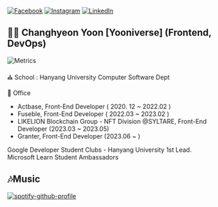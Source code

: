 [![Facebook](https://img.shields.io/badge/-Facebook-1877f2?style=round-square&logo=facebook&logoColor=white&link=https://www.facebook.com/profile.php?id=100049705026429)](https://www.facebook.com/profile.php?id=100049705026429)
[![Instagram](https://img.shields.io/badge/-Instagram-e4405f?style=round-square&logo=instagram&logoColor=white&link=https://www.instagram.com/yooniverse.dev)](https://www.instagram.com/yooniverse.dev)
[![LinkedIn](https://img.shields.io/badge/-LinkedIn-0077b5?style=round-square&logo=linkedin&logoColor=white&link=https://www.linkedin.com/in/changhyeon-yoon-4018b71ba)](https://www.linkedin.com/in/changhyeon-yoon-4018b71ba)

## 👋🏻 Changhyeon Yoon [Yooniverse] (Frontend, DevOps)
![Metrics](https://metrics.lecoq.io/ChanghyeonYoon?template=classic&isocalendar=1&languages=1&lines=1&stars=1&habits=1&people=1&repositories=1&discussions=1&achievements=1&notable=1&activity=1&base=header%2C%20activity%2C%20community%2C%20repositories%2C%20metadata&base.indepth=false&base.hireable=false&base.skip=false&repositories.batch=100&repositories.forks=false&repositories.affiliations=owner&isocalendar=false&isocalendar.duration=full-year&languages=false&languages.limit=8&languages.threshold=0%25&languages.other=false&languages.colors=github&languages.sections=most-used&languages.indepth=false&languages.analysis.timeout=15&languages.analysis.timeout.repositories=7.5&languages.categories=markup%2C%20programming&languages.recent.categories=markup%2C%20programming&languages.recent.load=300&languages.recent.days=14&lines=false&lines.sections=base&lines.repositories.limit=4&lines.history.limit=1&stars=false&stars.limit=4&habits=false&habits.from=200&habits.days=14&habits.facts=true&habits.charts=false&habits.charts.type=classic&habits.trim=false&habits.languages.limit=8&habits.languages.threshold=0%25&people=false&people.limit=24&people.identicons=false&people.identicons.hide=false&people.size=28&people.types=followers%2C%20following&people.shuffle=false&repositories=false&repositories.pinned=0&repositories.starred=0&repositories.random=0&repositories.order=featured%2C%20pinned%2C%20starred%2C%20random&discussions=false&discussions.categories=true&discussions.categories.limit=0&achievements=false&achievements.threshold=C&achievements.secrets=true&achievements.display=detailed&achievements.limit=0&notable=false&notable.from=all&notable.repositories=false&notable.indepth=false&notable.types=commit&notable.self=false&activity=false&activity.limit=5&activity.load=300&activity.days=14&activity.visibility=all&activity.timestamps=false&activity.filter=all&config.timezone=Asia%2FSeoul)

⛪ School️ : Hanyang University Computer Software Dept

🏢 Office 
- Actbase, Front-End Developer ( 2020. 12 ~ 2022.02 ) 
- Fuseble, Front-End Developer ( 2022.03 ~ 2023.02 )
- LIKELION Blockchain Group - NFT Division @SYLTARE, Front-End Developer (2023.03 ~ 2023.05)
- Granter, Front-End Developer (2023.06 ~ )


Google Developer Student Clubs - Hanyang University 1st Lead. <br/>
Microsoft Learn Student Ambassadors

## 🎶Music
[![spotify-github-profile](https://spotify-github-profile.vercel.app/api/view?uid=aim2x9i3fsieeq7rffboost6l&cover_image=true&theme=default&show_offline=false&background_color=121212&interchange=false)](https://github.com/kittinan/spotify-github-profile)
